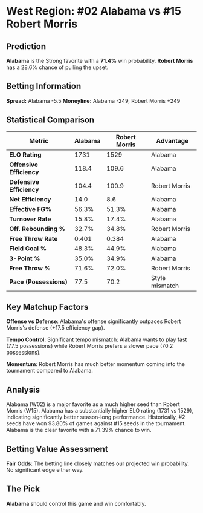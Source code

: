 # West Region: #02 Alabama vs #15 Robert Morris

## Prediction
**Alabama** is the Strong favorite with a **71.4%** win probability.
**Robert Morris** has a 28.6% chance of pulling the upset.

## Betting Information
**Spread:** Alabama -5.5
**Moneyline:** Alabama -249, Robert Morris +249

## Statistical Comparison

| Metric | Alabama | Robert Morris | Advantage |
|--------|-----------------|-----------------|----------|
| **ELO Rating** | 1731 | 1529 | Alabama |
| **Offensive Efficiency** | 118.4 | 109.6 | Alabama |
| **Defensive Efficiency** | 104.4 | 100.9 | Robert Morris |
| **Net Efficiency** | 14.0 | 8.6 | Alabama |
| **Effective FG%** | 56.3% | 51.3% | Alabama |
| **Turnover Rate** | 15.8% | 17.4% | Alabama |
| **Off. Rebounding %** | 32.7% | 34.8% | Robert Morris |
| **Free Throw Rate** | 0.401 | 0.384 | Alabama |
| **Field Goal %** | 48.3% | 44.9% | Alabama |
| **3-Point %** | 35.0% | 34.9% | Alabama |
| **Free Throw %** | 71.6% | 72.0% | Robert Morris |
| **Pace (Possessions)** | 77.5 | 70.2 | Style mismatch |

## Key Matchup Factors

**Offense vs Defense**: Alabama's offense significantly outpaces Robert Morris's defense (+17.5 efficiency gap).

**Tempo Control**: Significant tempo mismatch: Alabama wants to play fast (77.5 possessions) while Robert Morris prefers a slower pace (70.2 possessions).

**Momentum**: Robert Morris has much better momentum coming into the tournament compared to Alabama.

## Analysis

Alabama (W02) is a major favorite as a much higher seed than Robert Morris (W15). Alabama has a substantially higher ELO rating (1731 vs 1529), indicating significantly better season-long performance. Historically, #2 seeds have won 93.80% of games against #15 seeds in the tournament. Alabama is the clear favorite with a 71.39% chance to win.

## Betting Value Assessment

**Fair Odds**: The betting line closely matches our projected win probability. No significant edge either way.

## The Pick

**Alabama** should control this game and win comfortably.

